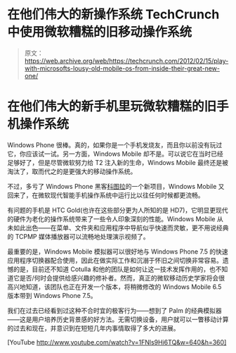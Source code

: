 # 在他们伟大的新操作系统 TechCrunch 中使用微软糟糕的旧移动操作系统

> 原文：<https://web.archive.org/web/https://techcrunch.com/2012/02/15/play-with-microsofts-lousy-old-mobile-os-from-inside-their-great-new-one/>

# 在他们伟大的新手机里玩微软糟糕的旧手机操作系统

Windows Phone 很棒。真的，如果你是一个手机发烧友，而且你以前没有玩过它，你应该试一试。另一方面，Windows Mobile 却不是。可以说它在当时已经足够好了，但是尽管微软努力给 T2 注入新的生命，Windows Mobile 最终还是被淘汰了，取而代之的是更强大的移动操作系统。

不过，多亏了 Windows Phone 黑客[科图拉](https://web.archive.org/web/20230128020459/https://twitter.com/#!/CotullaCode/status/169865585591721985)的一个新项目，Windows Mobile 又回来了，在微软现代智能手机操作系统中运行比以往任何时候都更流畅。

有问题的手机是 HTC Gold(也许在这些部分更为人所知的是 HD7)，它明显更现代的硬件为老化的操作系统带来了一些令人印象深刻的性能。Windows Mobile 从未如此出色——在菜单、文件夹和应用程序中导航似乎快速而灵敏，更不用说经典的 TCPMP 媒体播放器可以流畅地处理演示视频了。

最重要的是，Windows Mobile 模拟器可以很好地与 Windows Phone 7.5 的快速应用程序切换器配合使用，因此在做实际工作和沉溺于怀旧之间切换非常容易。遗憾的是，目前还不知道 Cotulla 和他的团队是如何让这一技术发挥作用的，也不知道它是否/何时会提供给感兴趣的修补者。然而，真正的微软移动历史学家将会很高兴地知道，该团队也正在开发一个版本，将稍微修改的 Windows Mobile 6.5 版本带到 Windows Phone 7.5。

我们在过去已经看到过这种不合时宜的极客行为——想到了 Palm 的经典模拟器——这是用户培养历史背景感的好方法。无需切换设备，用户就可以一瞥移动计算的过去和现在，并意识到在短短几年内事情取得了多大的进展。

[YouTube http://www.youtube.com/watch?v=1FNls9Hi6TQ&w=640&h=360]